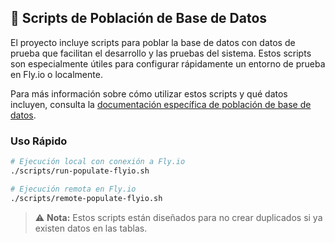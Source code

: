 ## 🚀 Scripts de Población de Base de Datos

El proyecto incluye scripts para poblar la base de datos con datos de prueba que facilitan el desarrollo y las pruebas del sistema. Estos scripts son especialmente útiles para configurar rápidamente un entorno de prueba en Fly.io o localmente.

Para más información sobre cómo utilizar estos scripts y qué datos incluyen, consulta la [documentación específica de población de base de datos](./docs/POPULATE_DB.md).

### Uso Rápido

```bash
# Ejecución local con conexión a Fly.io
./scripts/run-populate-flyio.sh

# Ejecución remota en Fly.io
./scripts/remote-populate-flyio.sh
```

> ⚠️ **Nota:** Estos scripts están diseñados para no crear duplicados si ya existen datos en las tablas.
